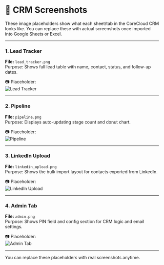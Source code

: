 # 📸 CRM Screenshots

These image placeholders show what each sheet/tab in the CoreCloud CRM looks like. You can replace these with actual screenshots once imported into Google Sheets or Excel.

---

### 1. Lead Tracker

**File:** `lead_tracker.png`  
Purpose: Shows full lead table with name, contact, status, and follow-up dates.

📷 Placeholder:  
![Lead Tracker](https://via.placeholder.com/600x300.png?text=Lead+Tracker+Screenshot)

---

### 2. Pipeline

**File:** `pipeline.png`  
Purpose: Displays auto-updating stage count and donut chart.

📷 Placeholder:  
![Pipeline](https://via.placeholder.com/600x300.png?text=Pipeline+Chart)

---

### 3. LinkedIn Upload

**File:** `linkedin_upload.png`  
Purpose: Shows the bulk import layout for contacts exported from LinkedIn.

📷 Placeholder:  
![LinkedIn Upload](https://via.placeholder.com/600x300.png?text=LinkedIn+Upload+Tab)

---

### 4. Admin Tab

**File:** `admin.png`  
Purpose: Shows PIN field and config section for CRM logic and email settings.

📷 Placeholder:  
![Admin Tab](https://via.placeholder.com/600x300.png?text=Admin+Config+Tab)

---

You can replace these placeholders with real screenshots anytime.
